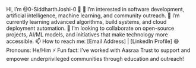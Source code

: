 Hi, I’m @0-SiddharthJoshi-0 👋
👀 I’m interested in software development, artificial intelligence, machine learning, and community outreach.
🌱 I’m currently learning advanced algorithms, build systems, and cloud deployment automation.
💞️ I’m looking to collaborate on open-source projects, AI/ML models, and initiatives that make technology more accessible.
📫 How to reach me: [Email Address] | [LinkedIn Profile]
😄 Pronouns: He/Him
⚡ Fun fact: I’ve worked with Aasraa Trust to support and empower underprivileged communities through education and outreach!
